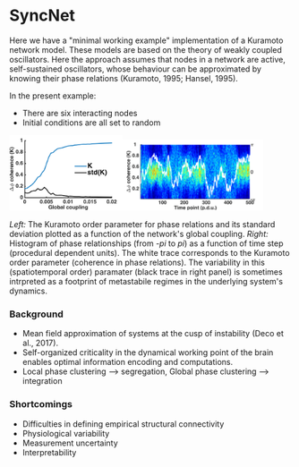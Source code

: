 # SyncNet


Here we have a "minimal working example" implementation of a Kuramoto network model. These models are based on the theory of weakly coupled oscillators. Here the approach assumes that nodes in a network are active, self-sustained oscillators, whose behaviour can be approximated by knowing their phase relations (Kuramoto, 1995; Hansel, 1995). 

In the present example: 

* There are six interacting nodes
* Initial conditions are all set to random 


<img src="https://github.com/nicogravel/SyncNet/blob/main/mwe/KuramotoSim.png" width=40%><img src="https://github.com/nicogravel/SyncNet/blob/main/mwe/KuramotoPhaseDiffDyn.png" width=50%>


*Left:* The Kuramoto order parameter for phase relations and its standard deviation plotted  as a function of the network's global coupling. *Right:* Histogram of phase relationships (from *-pi* to *pi*) as a function of time step (procedural dependent units). The white trace corresponds to the Kuramoto order parameter (coherence in phase relations). The variability in this (spatiotemporal order) paramater (black trace in right panel) is sometimes intrpreted as a footprint of metastabile regimes in the underlying system's dynamics.


### Background

* Mean field approximation of systems at the cusp of instability (Deco et al., 2017).
* Self-organized criticality in the dynamical working point of the brain enables optimal information encoding and computations.
* Local phase clustering --> segregation, Global phase clustering --> integration



### Shortcomings

* Difficulties in defining empirical structural connectivity
* Physiological variability
* Measurement uncertainty
* Interpretability 

